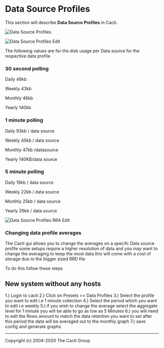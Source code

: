 # Data Source Profiles

This section will describe **Data Source Profiles** in Cacti.

![Data Source Profiles](images/data-source-profiles.png)

![Data Source Profiles Edit](images/data-source-profiles-edit1.png)

The following values are for the disk usage per Data source for the respective
data profile

### 30 second polling

Daily 48kb

Weekly 43kb

Monthly 46kb

Yearly 140kb

### 1 minute polling

Daily 93kb / data source

Weekly 45kb / data source

Monthly 47kb /datasource

Yearly 140KB/data source

### 5 minute polling

Daily 19kb / data source

Weekly 22kb / data source

Monthly 25kb / data source

Yearly 26kb / data source

![Data Source Profiles RRA Edit](images/data-source-profiles-edit2.png)

### Changing data profile averages 

The Cacti gui allows you to change the averages on a specifc Data source profile
some setups require a higher resolution of data and you may want to change the averaging to
keep the most data this will come with a cost of storage due to the bigger sized RRD file

To do this follow these steps

## New system without any hosts

1.) Login to cacti
2.) Click on Presets >> Data Profiles
3.) Select the profile you want to edit i.e 1 minute collection
4.) Select the period which you want to edit i.e weekly 
5.) if you wish to change the average select the aggregate level for 1 minute you will be able to go as low as 5 Minutes
6.) you will need to edit the Rows amount to match the data retention you want to set after this period the data will be 
averaged out to the monthly graph
7.) save config and generate graphs

---
Copyright (c) 2004-2020 The Cacti Group
